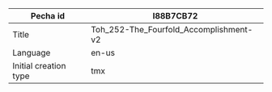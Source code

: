 |Pecha id | I88B7CB72
| --- | --- 
|Title | Toh_252-The_Fourfold_Accomplishment-v2 
|Language | en-us
|Initial creation type | tmx